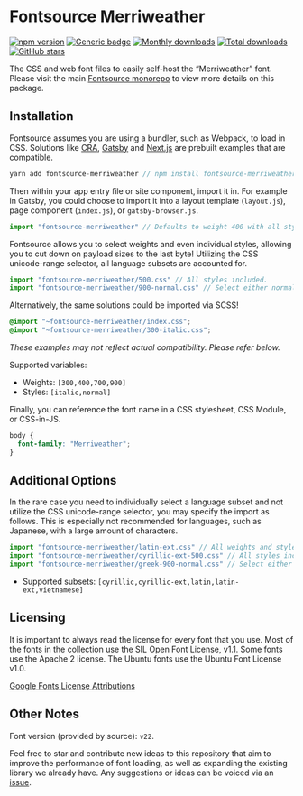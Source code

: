 # Fontsource Merriweather

[![npm version](https://badge.fury.io/js/fontsource-merriweather.svg)](https://www.npmjs.com/package/fontsource-merriweather) [![Generic badge](https://img.shields.io/badge/fontsource-passing-brightgreen)](https://github.com/fontsource/fontsource) [![Monthly downloads](https://badgen.net/npm/dm/fontsource-merriweather)](https://github.com/fontsource/fontsource) [![Total downloads](https://badgen.net/npm/dt/fontsource-merriweather)](https://github.com/fontsource/fontsource) [![GitHub stars](https://img.shields.io/github/stars/DecliningLotus/fontsource.svg?style=social&label=Star)](https://github.com/fontsource/fontsource/stargazers)

The CSS and web font files to easily self-host the “Merriweather” font. Please visit the main [Fontsource monorepo](https://github.com/fontsource/fontsource) to view more details on this package.

## Installation

Fontsource assumes you are using a bundler, such as Webpack, to load in CSS. Solutions like [CRA](https://create-react-app.dev/), [Gatsby](https://www.gatsbyjs.org/) and [Next.js](https://nextjs.org/) are prebuilt examples that are compatible.

```javascript
yarn add fontsource-merriweather // npm install fontsource-merriweather
```

Then within your app entry file or site component, import it in. For example in Gatsby, you could choose to import it into a layout template (`layout.js`), page component (`index.js`), or `gatsby-browser.js`.

```javascript
import "fontsource-merriweather" // Defaults to weight 400 with all styles included.
```

Fontsource allows you to select weights and even individual styles, allowing you to cut down on payload sizes to the last byte! Utilizing the CSS unicode-range selector, all language subsets are accounted for.

```javascript
import "fontsource-merriweather/500.css" // All styles included.
import "fontsource-merriweather/900-normal.css" // Select either normal or italic.
```

Alternatively, the same solutions could be imported via SCSS!

```scss
@import "~fontsource-merriweather/index.css";
@import "~fontsource-merriweather/300-italic.css";
```

_These examples may not reflect actual compatibility. Please refer below._

Supported variables:

- Weights: `[300,400,700,900]`
- Styles: `[italic,normal]`

Finally, you can reference the font name in a CSS stylesheet, CSS Module, or CSS-in-JS.

```css
body {
  font-family: "Merriweather";
}
```

## Additional Options

In the rare case you need to individually select a language subset and not utilize the CSS unicode-range selector, you may specify the import as follows. This is especially not recommended for languages, such as Japanese, with a large amount of characters.

```javascript
import "fontsource-merriweather/latin-ext.css" // All weights and styles included.
import "fontsource-merriweather/cyrillic-ext-500.css" // All styles included.
import "fontsource-merriweather/greek-900-normal.css" // Select either normal or italic.
```

- Supported subsets: `[cyrillic,cyrillic-ext,latin,latin-ext,vietnamese]`

## Licensing

It is important to always read the license for every font that you use.
Most of the fonts in the collection use the SIL Open Font License, v1.1. Some fonts use the Apache 2 license. The Ubuntu fonts use the Ubuntu Font License v1.0.

[Google Fonts License Attributions](https://fonts.google.com/attribution)

## Other Notes

Font version (provided by source): `v22`.

Feel free to star and contribute new ideas to this repository that aim to improve the performance of font loading, as well as expanding the existing library we already have. Any suggestions or ideas can be voiced via an [issue](https://github.com/fontsource/fontsource/issues).
